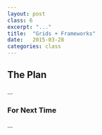 ```yaml
---
layout: post
class: 6
excerpt: "..."
title:  "Grids + Frameworks"
date:   2015-03-28
categories: class
---
```


## The Plan

...

### For Next Time

...